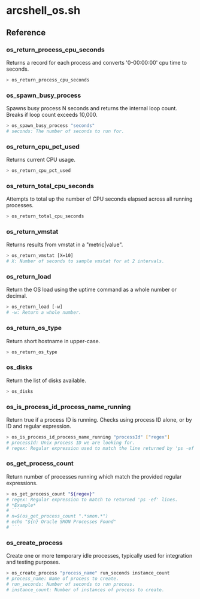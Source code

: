 # arcshell_os.sh



## Reference


### os_return_process_cpu_seconds
Returns a record for each process and converts '0-00:00:00' cpu time to seconds.
```bash
> os_return_process_cpu_seconds
```

### os_spawn_busy_process
Spawns busy process N seconds and returns the internal loop count. Breaks if loop count exceeds 10,000.
```bash
> os_spawn_busy_process "seconds"
# seconds: The number of seconds to run for.
```

### os_return_cpu_pct_used
Returns current CPU usage.
```bash
> os_return_cpu_pct_used
```

### os_return_total_cpu_seconds
Attempts to total up the number of CPU seconds elapsed across all running processes.
```bash
> os_return_total_cpu_seconds
```

### os_return_vmstat
Returns results from vmstat in a "metric|value".
```bash
> os_return_vmstat [X=10]
# X: Number of seconds to sample vmstat for at 2 intervals.
```

### os_return_load
Return the OS load using the uptime command as a whole number or decimal.
```bash
> os_return_load [-w]
# -w: Return a whole number.
```

### os_return_os_type
Return short hostname in upper-case.
```bash
> os_return_os_type
```

### os_disks
Return the list of disks available.
```bash
> os_disks
```

### os_is_process_id_process_name_running
Return true if a process ID is running. Checks using process ID alone, or by ID and regular expression.
```bash
> os_is_process_id_process_name_running "processId" ["regex"]
# processId: Unix process ID we are looking for.
# regex: Regular expression used to match the line returned by 'ps -ef'.
```

### os_get_process_count
Return number of processes running which match the provided regular expressions.
```bash
> os_get_process_count "${regex}"
# regex: Regular expression to match to returned 'ps -ef' lines.
# *Example*
# ```
# n=$(os_get_process_count ".*smon.*")
# echo "${n} Oracle SMON Processes Found"
# ```
```

### os_create_process
Create one or more temporary idle processes, typically used for integration and testing purposes.
```bash
> os_create_process "process_name" run_seconds instance_count
# process_name: Name of process to create.
# run_seconds: Number of seconds to run process.
# instance_count: Number of instances of process to create.
```

